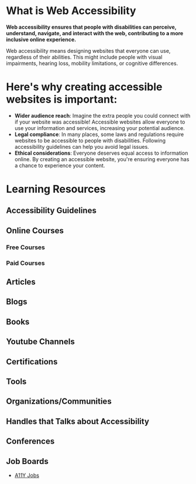 # What is Web Accessibility
**Web accessibility ensures that people with disabilities can perceive, understand, navigate, and interact with the web, contributing to a more inclusive online experience.**

Web accessibility means designing websites that everyone can use, regardless of their abilities. This might include people with visual impairments, hearing loss, mobility limitations, or cognitive differences.

# Here's why creating accessible websites is important:

- **Wider audience reach**: Imagine the extra people you could connect with if your website was accessible! Accessible websites allow everyone to use your information and services, increasing your potential audience.
- **Legal compliance**: In many places, some laws and regulations require websites to be accessible to people with disabilities. Following accessibility guidelines can help you avoid legal issues.
- **Ethical considerations**: Everyone deserves equal access to information online. By creating an accessible website, you're ensuring everyone has a chance to experience your content.

# Learning Resources

## Accessibility Guidelines

## Online Courses

### Free Courses

### Paid Courses

## Articles

## Blogs

## Books

## Youtube Channels

## Certifications

## Tools

## Organizations/Communities

## Handles that Talks about Accessibility 

## Conferences

## Job Boards
- [A11Y Jobs](https://www.a11yjobs.com/)
